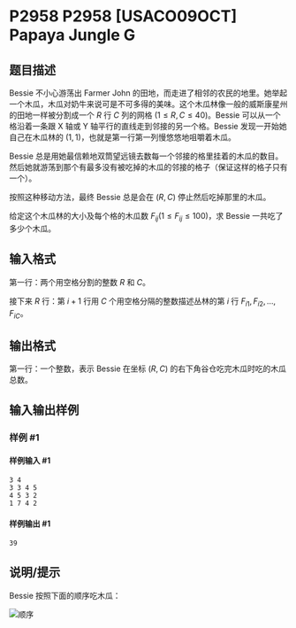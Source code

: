 # P2958 P2958 [USACO09OCT] Papaya Jungle G

## 题目描述

Bessie 不小心游荡出 Farmer John 的田地，而走进了相邻的农民的地里。她举起一个木瓜，木瓜对奶牛来说可是不可多得的美味。这个木瓜林像一般的威斯康星州的田地一样被分割成一个 $R$ 行 $C$ 列的网格 $(1 \le R,C \le 40)$。Bessie 可以从一个格沿着一条跟 X 轴或 Y 轴平行的直线走到邻接的另一个格。Bessie 发现一开始她自己在木瓜林的 $(1,1)$，也就是第一行第一列慢悠悠地咀嚼着木瓜。

Bessie 总是用她最信赖地双筒望远镜去数每一个邻接的格里挂着的木瓜的数目。然后她就游荡到那个有最多没有被吃掉的木瓜的邻接的格子（保证这样的格子只有一个）。

按照这种移动方法，最终 Bessie 总是会在 $(R,C)$ 停止然后吃掉那里的木瓜。

给定这个木瓜林的大小及每个格的木瓜数 $F_{ij}(1 \le F_{ij} \le 100)$，求 Bessie 一共吃了多少个木瓜。

## 输入格式

第一行：两个用空格分割的整数 $R$ 和 $C$。

接下来 $R$ 行：第 $i+1$ 行用 $C$ 个用空格分隔的整数描述丛林的第 $i$ 行 $F_{i1},F_{i2},\dots,F_{iC}$。

## 输出格式

第一行：一个整数，表示 Bessie 在坐标 $(R,C)$ 的右下角谷仓吃完木瓜时吃的木瓜总数。

## 输入输出样例

### 样例 #1

#### 样例输入 #1

```
3 4 
3 3 4 5 
4 5 3 2 
1 7 4 2
```

#### 样例输出 #1

```
39
```

## 说明/提示

Bessie 按照下面的顺序吃木瓜：

![顺序](https://cdn.luogu.com.cn/upload/image_hosting/uagjs0wr.png)
